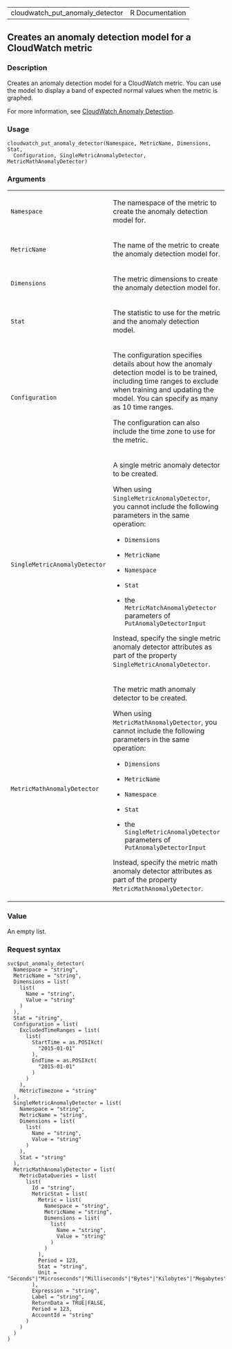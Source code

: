 <table style="width: 100%;">
<tbody>
<tr class="odd">
<td>cloudwatch_put_anomaly_detector</td>
<td style="text-align: right;">R Documentation</td>
</tr>
</tbody>
</table>

## Creates an anomaly detection model for a CloudWatch metric

### Description

Creates an anomaly detection model for a CloudWatch metric. You can use
the model to display a band of expected normal values when the metric is
graphed.

For more information, see [CloudWatch Anomaly
Detection](https://docs.aws.amazon.com/AmazonCloudWatch/latest/monitoring/CloudWatch_Anomaly_Detection.html).

### Usage

    cloudwatch_put_anomaly_detector(Namespace, MetricName, Dimensions, Stat,
      Configuration, SingleMetricAnomalyDetector, MetricMathAnomalyDetector)

### Arguments

<table>
<colgroup>
<col style="width: 35%" />
<col style="width: 65%" />
</colgroup>
<tbody>
<tr class="odd">
<td><code
id="cloudwatch_put_anomaly_detector_:_Namespace">Namespace</code></td>
<td><p>The namespace of the metric to create the anomaly detection model
for.</p></td>
</tr>
<tr class="even">
<td><code
id="cloudwatch_put_anomaly_detector_:_MetricName">MetricName</code></td>
<td><p>The name of the metric to create the anomaly detection model
for.</p></td>
</tr>
<tr class="odd">
<td><code
id="cloudwatch_put_anomaly_detector_:_Dimensions">Dimensions</code></td>
<td><p>The metric dimensions to create the anomaly detection model
for.</p></td>
</tr>
<tr class="even">
<td><code id="cloudwatch_put_anomaly_detector_:_Stat">Stat</code></td>
<td><p>The statistic to use for the metric and the anomaly detection
model.</p></td>
</tr>
<tr class="odd">
<td><code
id="cloudwatch_put_anomaly_detector_:_Configuration">Configuration</code></td>
<td><p>The configuration specifies details about how the anomaly
detection model is to be trained, including time ranges to exclude when
training and updating the model. You can specify as many as 10 time
ranges.</p>
<p>The configuration can also include the time zone to use for the
metric.</p></td>
</tr>
<tr class="even">
<td><code
id="cloudwatch_put_anomaly_detector_:_SingleMetricAnomalyDetector">SingleMetricAnomalyDetector</code></td>
<td><p>A single metric anomaly detector to be created.</p>
<p>When using <code>SingleMetricAnomalyDetector</code>, you cannot
include the following parameters in the same operation:</p>
<ul>
<li><p><code>Dimensions</code></p></li>
<li><p><code>MetricName</code></p></li>
<li><p><code>Namespace</code></p></li>
<li><p><code>Stat</code></p></li>
<li><p>the <code>MetricMatchAnomalyDetector</code> parameters of
<code>PutAnomalyDetectorInput</code></p></li>
</ul>
<p>Instead, specify the single metric anomaly detector attributes as
part of the property <code>SingleMetricAnomalyDetector</code>.</p></td>
</tr>
<tr class="odd">
<td><code
id="cloudwatch_put_anomaly_detector_:_MetricMathAnomalyDetector">MetricMathAnomalyDetector</code></td>
<td><p>The metric math anomaly detector to be created.</p>
<p>When using <code>MetricMathAnomalyDetector</code>, you cannot include
the following parameters in the same operation:</p>
<ul>
<li><p><code>Dimensions</code></p></li>
<li><p><code>MetricName</code></p></li>
<li><p><code>Namespace</code></p></li>
<li><p><code>Stat</code></p></li>
<li><p>the <code>SingleMetricAnomalyDetector</code> parameters of
<code>PutAnomalyDetectorInput</code></p></li>
</ul>
<p>Instead, specify the metric math anomaly detector attributes as part
of the property <code>MetricMathAnomalyDetector</code>.</p></td>
</tr>
</tbody>
</table>

### Value

An empty list.

### Request syntax

    svc$put_anomaly_detector(
      Namespace = "string",
      MetricName = "string",
      Dimensions = list(
        list(
          Name = "string",
          Value = "string"
        )
      ),
      Stat = "string",
      Configuration = list(
        ExcludedTimeRanges = list(
          list(
            StartTime = as.POSIXct(
              "2015-01-01"
            ),
            EndTime = as.POSIXct(
              "2015-01-01"
            )
          )
        ),
        MetricTimezone = "string"
      ),
      SingleMetricAnomalyDetector = list(
        Namespace = "string",
        MetricName = "string",
        Dimensions = list(
          list(
            Name = "string",
            Value = "string"
          )
        ),
        Stat = "string"
      ),
      MetricMathAnomalyDetector = list(
        MetricDataQueries = list(
          list(
            Id = "string",
            MetricStat = list(
              Metric = list(
                Namespace = "string",
                MetricName = "string",
                Dimensions = list(
                  list(
                    Name = "string",
                    Value = "string"
                  )
                )
              ),
              Period = 123,
              Stat = "string",
              Unit = "Seconds"|"Microseconds"|"Milliseconds"|"Bytes"|"Kilobytes"|"Megabytes"|"Gigabytes"|"Terabytes"|"Bits"|"Kilobits"|"Megabits"|"Gigabits"|"Terabits"|"Percent"|"Count"|"Bytes/Second"|"Kilobytes/Second"|"Megabytes/Second"|"Gigabytes/Second"|"Terabytes/Second"|"Bits/Second"|"Kilobits/Second"|"Megabits/Second"|"Gigabits/Second"|"Terabits/Second"|"Count/Second"|"None"
            ),
            Expression = "string",
            Label = "string",
            ReturnData = TRUE|FALSE,
            Period = 123,
            AccountId = "string"
          )
        )
      )
    )
